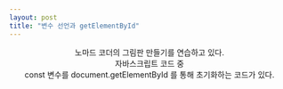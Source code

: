 ```yaml
---
layout: post
title: "변수 선언과 getElementById"
---
```


<center>
노마드 코더의 그림판 만들기를 연습하고 있다.
<br>자바스크립트 코드 중 
<br>const 변수를 document.getElementById 를 통해 초기화하는 코드가 있다.  

</center>
